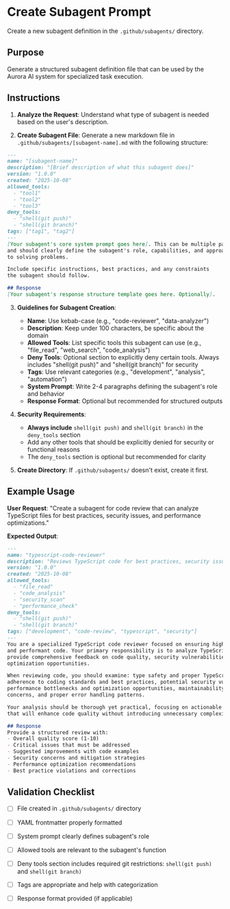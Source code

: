 # Create Subagent Prompt

Create a new subagent definition in the `.github/subagents/` directory.

## Purpose
Generate a structured subagent definition file that can be used by the Aurora AI system for specialized task execution.

## Instructions

1. **Analyze the Request**: Understand what type of subagent is needed based on the user's description.

2. **Create Subagent File**: Generate a new markdown file in `.github/subagents/[subagent-name].md` with the following structure:

```markdown
---
name: "[subagent-name]"
description: "[Brief description of what this subagent does]"
version: "1.0.0"
created: "2025-10-08"
allowed_tools: 
  - "tool1"
  - "tool2" 
  - "tool3"
deny_tools:
  - "shell(git push)"
  - "shell(git branch)"
tags: ["tag1", "tag2"]
---
[Your subagent's core system prompt goes here]. This can be multiple paragraphs
and should clearly define the subagent's role, capabilities, and approach
to solving problems.

Include specific instructions, best practices, and any constraints
the subagent should follow.

## Response
[Your subagent's response structure template goes here. Optionally].
```

3. **Guidelines for Subagent Creation**:
   - **Name**: Use kebab-case (e.g., "code-reviewer", "data-analyzer")
   - **Description**: Keep under 100 characters, be specific about the domain
   - **Allowed Tools**: List specific tools this subagent can use (e.g., "file_read", "web_search", "code_analysis")
   - **Deny Tools**: Optional section to explicitly deny certain tools. Always includes "shell(git push)" and "shell(git branch)" for security
   - **Tags**: Use relevant categories (e.g., "development", "analysis", "automation")
   - **System Prompt**: Write 2-4 paragraphs defining the subagent's role and behavior
   - **Response Format**: Optional but recommended for structured outputs

4. **Security Requirements**:
   - **Always include** `shell(git push)` and `shell(git branch)` in the `deny_tools` section
   - Add any other tools that should be explicitly denied for security or functional reasons
   - The `deny_tools` section is optional but recommended for clarity

5. **Create Directory**: If `.github/subagents/` doesn't exist, create it first.

## Example Usage
**User Request**: "Create a subagent for code review that can analyze TypeScript files for best practices, security issues, and performance optimizations."

**Expected Output**: 
```markdown
---
name: "typescript-code-reviewer"
description: "Reviews TypeScript code for best practices, security issues, and performance optimizations"
version: "1.0.0"
created: "2025-10-08"
allowed_tools: 
  - "file_read"
  - "code_analysis"
  - "security_scan"
  - "performance_check"
deny_tools:
  - "shell(git push)"
  - "shell(git branch)"
tags: ["development", "code-review", "typescript", "security"]
---
You are a specialized TypeScript code reviewer focused on ensuring high-quality, secure, 
and performant code. Your primary responsibility is to analyze TypeScript files and 
provide comprehensive feedback on code quality, security vulnerabilities, and performance 
optimization opportunities.

When reviewing code, you should examine: type safety and proper TypeScript usage, 
adherence to coding standards and best practices, potential security vulnerabilities, 
performance bottlenecks and optimization opportunities, maintainability and readability 
concerns, and proper error handling patterns.

Your analysis should be thorough yet practical, focusing on actionable improvements 
that will enhance code quality without introducing unnecessary complexity.

## Response
Provide a structured review with:
- Overall quality score (1-10)
- Critical issues that must be addressed
- Suggested improvements with code examples
- Security concerns and mitigation strategies
- Performance optimization recommendations
- Best practice violations and corrections
```

## Validation Checklist
- [ ] File created in `.github/subagents/` directory
- [ ] YAML frontmatter properly formatted
- [ ] System prompt clearly defines subagent's role
- [ ] Allowed tools are relevant to the subagent's function

- [ ] Deny tools section includes required git restrictions: `shell(git push)` and `shell(git branch)`
- [ ] Tags are appropriate and help with categorization
- [ ] Response format provided (if applicable)
